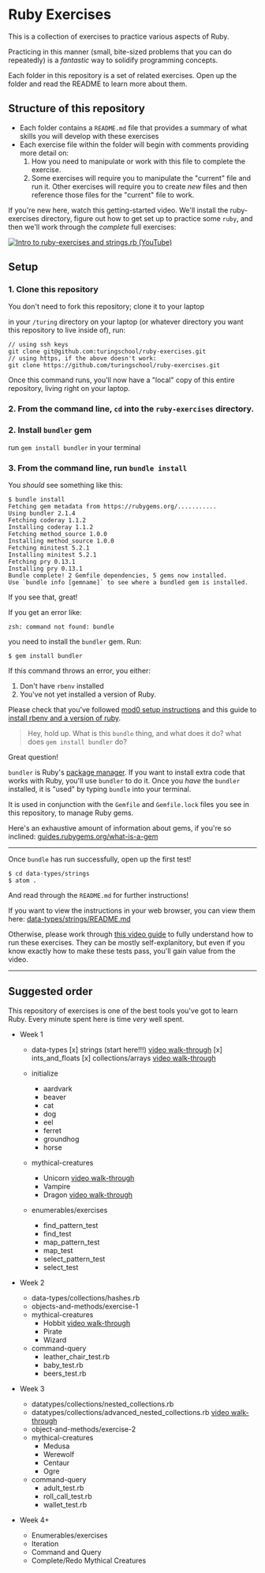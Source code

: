 # Ruby Exercises

This is a collection of exercises to practice various aspects of Ruby.

Practicing in this manner (small, bite-sized problems that you can do repeatedly) is a _fantastic_ way to solidify programming concepts.

Each folder in this repository is a set of related exercises. Open up the folder and read the README to learn more about them.

## Structure of this repository
- Each folder contains a `README.md` file that provides a summary of what skills you will develop with these exercises
- Each exercise file within the folder will begin with comments providing more detail on:
  1. How you need to manipulate or work with this file to complete the exercise.
  2. Some exercises will require you to manipulate the "current" file and run it. Other exercises will require you to create _new_ files and then reference those files for the "current" file to work.

If you're new here, watch this getting-started video. We'll install the ruby-exercises directory, figure out how to get set up to practice some `ruby`, and then we'll work through the _complete_ full exercises:

[![Intro to ruby-exercises and strings.rb (YouTube)](/images/embedded-video-screenshot-getting-started.jpg)](https://youtu.be/aeAkLxr5diE)

## Setup

### 1. Clone this repository

You don't need to fork this repository; clone it to your laptop

in your `/turing` directory on your laptop (or whatever directory you want this repository to live inside of), run:

```
// using ssh keys
git clone git@github.com:turingschool/ruby-exercises.git
// using https, if the above doesn't work:
git clone https://github.com/turingschool/ruby-exercises.git
```  

Once this command runs, you'll now have a "local" copy of this entire repository, living right on your laptop.

### 2. From the command line, `cd` into the `ruby-exercises` directory.

### 2. Install `bundler` gem

run `gem install bundler` in your terminal

### 3. From the command line, run `bundle install`

You _should_ see something like this:

```
$ bundle install
Fetching gem metadata from https://rubygems.org/...........
Using bundler 2.1.4
Fetching coderay 1.1.2
Installing coderay 1.1.2
Fetching method_source 1.0.0
Installing method_source 1.0.0
Fetching minitest 5.2.1
Installing minitest 5.2.1
Fetching pry 0.13.1
Installing pry 0.13.1
Bundle complete! 2 Gemfile dependencies, 5 gems now installed.
Use `bundle info [gemname]` to see where a bundled gem is installed.
```
If you see that, great!

If you get an error like:

```
zsh: command not found: bundle
```

you need to install the `bundler` gem. Run:

```
$ gem install bundler
```

If this command throws an error, you either:
  1. Don't have `rbenv` installed
  2. You've not yet installed a version of Ruby.

Please check that you've followed [mod0 setup instructions](http://mod0.turing.io/setup-instructions) and this guide to [install rbenv and a version of ruby](https://github.com/turingschool-examples/backend_module_0_capstone#environment).

> Hey, hold up. What is this `bundle` thing, and what does it do? what does `gem install bundler` do?

Great question!

`bundler` is Ruby's [package manager](https://bundler.io/). If you want to install extra code that works with Ruby, you'll use `bundler` to do it. Once you _have_ the `bundler` installed, it is "used" by typing `bundle` into your terminal.

It is used in conjunction with the `Gemfile` and `Gemfile.lock` files you see in this repository, to manage Ruby gems.

Here's an exhaustive amount of information about gems, if you're so inclined: [guides.rubygems.org/what-is-a-gem](https://guides.rubygems.org/what-is-a-gem/)

-------------------

Once `bundle` has run successfully, open up the first test!

```
$ cd data-types/strings
$ atom .
```

And read through the `README.md` for further instructions!

If you want to view the instructions in your web browser, you can view them here: [data-types/strings/README.md](https://github.com/turingschool/ruby-exercises/tree/master/data-types/strings)

Otherwise, please work through [this video guide](https://youtu.be/aeAkLxr5diE) to fully understand how to run these exercises. They can be mostly self-explanitory, but even if you know exactly how to make these tests pass, you'll gain value from the video.

----------------------------------

## Suggested order

This repository of exercises is one of the best tools you've got to learn Ruby. Every minute spent here is time _very_ well spent.

* Week 1
  * data-types
    [x] strings (start here!!!) [video walk-through](https://youtu.be/aeAkLxr5diE)
    [x] ints_and_floats
    [x] collections/arrays [video walk-through](https://youtu.be/RUnd1Uu0AyE)

  * initialize
    * aardvark
    * beaver
    * cat
    * dog
    * eel
    * ferret
    * groundhog
    * horse
  * mythical-creatures
    * Unicorn [video walk-through](https://youtu.be/mocwGsu41yw)
    * Vampire
    * Dragon [video walk-through](https://youtu.be/NIPerY-xuCk)
  * enumerables/exercises
    * find_pattern_test
    * find_test
    * map_pattern_test
    * map_test
    * select_pattern_test
    * select_test

* Week 2
  * data-types/collections/hashes.rb
  * objects-and-methods/exercise-1
  * mythical-creatures
    * Hobbit [video walk-through](https://youtu.be/uYGS-DCNR-0)
    * Pirate
    * Wizard
  * command-query
    * leather_chair_test.rb
    * baby_test.rb
    * beers_test.rb

* Week 3
  * datatypes/collections/nested_collections.rb
  * datatypes/collections/advanced_nested_collections.rb [video walk-through](https://youtu.be/9AaElA4elDU)
  * object-and-methods/exercise-2
  * mythical-creatures
    * Medusa
    * Werewolf
    * Centaur
    * Ogre
  * command-query
    * adult_test.rb
    * roll_call_test.rb
    * wallet_test.rb

* Week 4+
	* Enumerables/exercises
	* Iteration
	* Command and Query
	* Complete/Redo Mythical Creatures
